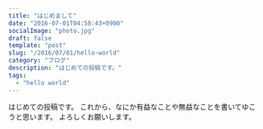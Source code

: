 ```yaml
---
title: "はじめまして"
date: "2016-07-01T04:58:43+0900"
socialImage: "photo.jpg"
draft: false
template: "post"
slug: "/2016/07/01/hello-world"
category: "ブログ"
description: "はじめての投稿です。"
tags:
  - "hello world"
---
```


はじめての投稿です。
これから、なにか有益なことや無益なことを書いてゆこうと思います。
よろしくお願いします。

